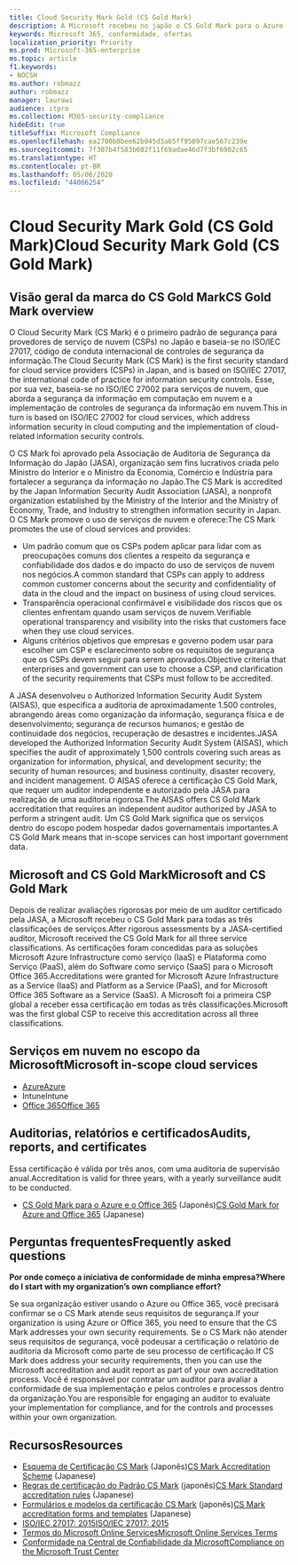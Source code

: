 ```yaml
---
title: Cloud Security Mark Gold (CS Gold Mark)
description: A Microsoft recebeu no japão o CS Gold Mark para o Azure (IaaS e PaaS) e o Office 365 (SaaS).
keywords: Microsoft 365, conformidade, ofertas
localization_priority: Priority
ms.prod: Microsoft-365-enterprise
ms.topic: article
f1.keywords:
- NOCSH
ms.author: robmazz
author: robmazz
manager: laurawi
audience: itpro
ms.collection: M365-security-compliance
hideEdit: true
titleSuffix: Microsoft Compliance
ms.openlocfilehash: ea2700b8bee62b045d3a65ff95097cae567c239e
ms.sourcegitcommit: 7f307b4f583b602f11f69adae46d7f3bf6982c65
ms.translationtype: HT
ms.contentlocale: pt-BR
ms.lasthandoff: 05/06/2020
ms.locfileid: "44066254"
---
```

# <a name="cloud-security-mark-gold-cs-gold-mark"></a><span data-ttu-id="5dfa2-104">Cloud Security Mark Gold (CS Gold Mark)</span><span class="sxs-lookup"><span data-stu-id="5dfa2-104">Cloud Security Mark Gold (CS Gold Mark)</span></span>

## <a name="cs-gold-mark-overview"></a><span data-ttu-id="5dfa2-105">Visão geral da marca do CS Gold Mark</span><span class="sxs-lookup"><span data-stu-id="5dfa2-105">CS Gold Mark overview</span></span>

<span data-ttu-id="5dfa2-106">O Cloud Security Mark (CS Mark) é o primeiro padrão de segurança para provedores de serviço de nuvem (CSPs) no Japão e baseia-se no ISO/IEC 27017, código de conduta internacional de controles de segurança da informação.</span><span class="sxs-lookup"><span data-stu-id="5dfa2-106">The Cloud Security Mark (CS Mark) is the first security standard for cloud service providers (CSPs) in Japan, and is based on ISO/IEC 27017, the international code of practice for information security controls.</span></span> <span data-ttu-id="5dfa2-107">Esse, por sua vez, baseia-se no ISO/IEC 27002 para serviços de nuvem, que aborda a segurança da informação em computação em nuvem e a implementação de controles de segurança da informação em nuvem.</span><span class="sxs-lookup"><span data-stu-id="5dfa2-107">This in turn is based on ISO/IEC 27002 for cloud services, which address information security in cloud computing and the implementation of cloud-related information security controls.</span></span>

<span data-ttu-id="5dfa2-108">O CS Mark foi aprovado pela Associação de Auditoria de Segurança da Informação do Japão (JASA), organização sem fins lucrativos criada pelo Ministro do Interior e o Ministro da Economia, Comércio e Indústria para fortalecer a segurança da informação no Japão.</span><span class="sxs-lookup"><span data-stu-id="5dfa2-108">The CS Mark is accredited by the Japan Information Security Audit Association (JASA), a nonprofit organization established by the Ministry of the Interior and the Ministry of Economy, Trade, and Industry to strengthen information security in Japan.</span></span> <span data-ttu-id="5dfa2-109">O CS Mark promove o uso de serviços de nuvem e oferece:</span><span class="sxs-lookup"><span data-stu-id="5dfa2-109">The CS Mark promotes the use of cloud services and provides:</span></span>

- <span data-ttu-id="5dfa2-110">Um padrão comum que os CSPs podem aplicar para lidar com as preocupações comuns dos clientes a respeito da segurança e confiabilidade dos dados e do impacto do uso de serviços de nuvem nos negócios.</span><span class="sxs-lookup"><span data-stu-id="5dfa2-110">A common standard that CSPs can apply to address common customer concerns about the security and confidentiality of data in the cloud and the impact on business of using cloud services.</span></span>
- <span data-ttu-id="5dfa2-111">Transparência operacional confirmável e visibilidade dos riscos que os clientes enfrentam quando usam serviços de nuvem.</span><span class="sxs-lookup"><span data-stu-id="5dfa2-111">Verifiable operational transparency and visibility into the risks that customers face when they use cloud services.</span></span>
- <span data-ttu-id="5dfa2-112">Alguns critérios objetivos que empresas e governo podem usar para escolher um CSP e esclarecimento sobre os requisitos de segurança que os CSPs devem seguir para serem aprovados.</span><span class="sxs-lookup"><span data-stu-id="5dfa2-112">Objective criteria that enterprises and government can use to choose a CSP, and clarification of the security requirements that CSPs must follow to be accredited.</span></span>

<span data-ttu-id="5dfa2-113">A JASA desenvolveu o Authorized Information Security Audit System (AISAS), que especifica a auditoria de aproximadamente 1.500 controles, abrangendo áreas como organização da informação, segurança física e de desenvolvimento; segurança de recursos humanos; e gestão de continuidade dos negócios, recuperação de desastres e incidentes.</span><span class="sxs-lookup"><span data-stu-id="5dfa2-113">JASA developed the Authorized Information Security Audit System (AISAS), which specifies the audit of approximately 1,500 controls covering such areas as organization for information, physical, and development security; the security of human resources; and business continuity, disaster recovery, and incident management.</span></span> <span data-ttu-id="5dfa2-114">O AISAS oferece a certificação CS Gold Mark, que requer um auditor independente e autorizado pela JASA para realização de uma auditoria rigorosa.</span><span class="sxs-lookup"><span data-stu-id="5dfa2-114">The AISAS offers CS Gold Mark accreditation that requires an independent auditor authorized by JASA to perform a stringent audit.</span></span> <span data-ttu-id="5dfa2-115">Um CS Gold Mark significa que os serviços dentro do escopo podem hospedar dados governamentais importantes.</span><span class="sxs-lookup"><span data-stu-id="5dfa2-115">A CS Gold Mark means that in-scope services can host important government data.</span></span>

## <a name="microsoft-and-cs-gold-mark"></a><span data-ttu-id="5dfa2-116">Microsoft and CS Gold Mark</span><span class="sxs-lookup"><span data-stu-id="5dfa2-116">Microsoft and CS Gold Mark</span></span>

<span data-ttu-id="5dfa2-117">Depois de realizar avaliações rigorosas por meio de um auditor certificado pela JASA, a Microsoft recebeu o CS Gold Mark para todas as três classificações de serviços.</span><span class="sxs-lookup"><span data-stu-id="5dfa2-117">After rigorous assessments by a JASA-certified auditor, Microsoft received the CS Gold Mark for all three service classifications.</span></span> <span data-ttu-id="5dfa2-118">As certificações foram concedidas para as soluções Microsoft Azure Infrastructure como serviço (IaaS) e Plataforma como Serviço (PaaS), além do Software como serviço (SaaS) para o Microsoft Office 365.</span><span class="sxs-lookup"><span data-stu-id="5dfa2-118">Accreditations were granted for Microsoft Azure Infrastructure as a Service (IaaS) and Platform as a Service (PaaS), and for Microsoft Office 365 Software as a Service (SaaS).</span></span> <span data-ttu-id="5dfa2-119">A Microsoft foi a primeira CSP global a receber essa certificação em todas as três classificações.</span><span class="sxs-lookup"><span data-stu-id="5dfa2-119">Microsoft was the first global CSP to receive this accreditation across all three classifications.</span></span>

## <a name="microsoft-in-scope-cloud-services"></a><span data-ttu-id="5dfa2-120">Serviços em nuvem no escopo da Microsoft</span><span class="sxs-lookup"><span data-stu-id="5dfa2-120">Microsoft in-scope cloud services</span></span>

- [<span data-ttu-id="5dfa2-121">Azure</span><span class="sxs-lookup"><span data-stu-id="5dfa2-121">Azure</span></span>](https://aka.ms/AzureCompliance)
- <span data-ttu-id="5dfa2-122">Intune</span><span class="sxs-lookup"><span data-stu-id="5dfa2-122">Intune</span></span>
- [<span data-ttu-id="5dfa2-123">Office 365</span><span class="sxs-lookup"><span data-stu-id="5dfa2-123">Office 365</span></span>](https://go.microsoft.com/fwlink/p/?LinkID=2077751)

## <a name="audits-reports-and-certificates"></a><span data-ttu-id="5dfa2-124">Auditorias, relatórios e certificados</span><span class="sxs-lookup"><span data-stu-id="5dfa2-124">Audits, reports, and certificates</span></span>

<span data-ttu-id="5dfa2-125">Essa certificação é válida por três anos, com uma auditoria de supervisão anual.</span><span class="sxs-lookup"><span data-stu-id="5dfa2-125">Accreditation is valid for three years, with a yearly surveillance audit to be conducted.</span></span>

- <span data-ttu-id="5dfa2-126">[CS Gold Mark para o Azure e o Office 365](https://jcispa.jasa.jp/cs_mark_co/cs_gold_mark_co/) (Japonês)</span><span class="sxs-lookup"><span data-stu-id="5dfa2-126">[CS Gold Mark for Azure and Office 365](https://jcispa.jasa.jp/cs_mark_co/cs_gold_mark_co/) (Japanese)</span></span>

## <a name="frequently-asked-questions"></a><span data-ttu-id="5dfa2-127">Perguntas frequentes</span><span class="sxs-lookup"><span data-stu-id="5dfa2-127">Frequently asked questions</span></span>

<span data-ttu-id="5dfa2-128">**Por onde começo a iniciativa de conformidade de minha empresa?**</span><span class="sxs-lookup"><span data-stu-id="5dfa2-128">**Where do I start with my organization’s own compliance effort?**</span></span>

<span data-ttu-id="5dfa2-129">Se sua organização estiver usando o Azure ou Office 365, você precisará confirmar se o CS Mark atende seus requisitos de segurança.</span><span class="sxs-lookup"><span data-stu-id="5dfa2-129">If your organization is using Azure or Office 365, you need to ensure that the CS Mark addresses your own security requirements.</span></span> <span data-ttu-id="5dfa2-130">Se o CS Mark não atender seus requisitos de segurança, você podeusar a certificação o relatório de auditoria da Microsoft como parte de seu processo de certificação.</span><span class="sxs-lookup"><span data-stu-id="5dfa2-130">If CS Mark does address your security requirements, then you can use the Microsoft accreditation and audit report as part of your own accreditation process.</span></span> <span data-ttu-id="5dfa2-131">Você é responsável por contratar um auditor para avaliar a conformidade de sua implementação e pelos controles e processos dentro da organização.</span><span class="sxs-lookup"><span data-stu-id="5dfa2-131">You are responsible for engaging an auditor to evaluate your implementation for compliance, and for the controls and processes within your own organization.</span></span>

## <a name="resources"></a><span data-ttu-id="5dfa2-132">Recursos</span><span class="sxs-lookup"><span data-stu-id="5dfa2-132">Resources</span></span>

- <span data-ttu-id="5dfa2-133">[Esquema de Certificação CS Mark](https://jcispa.jasa.jp/cloud_security/) (Japonês)</span><span class="sxs-lookup"><span data-stu-id="5dfa2-133">[CS Mark Accreditation Scheme](https://jcispa.jasa.jp/cloud_security/) (Japanese)</span></span>
- <span data-ttu-id="5dfa2-134">[Regras de certificação do Padrão CS Mark](https://jcispa.jasa.jp/cloud_security/jcispa_regulation/) (japonês)</span><span class="sxs-lookup"><span data-stu-id="5dfa2-134">[CS Mark Standard accreditation rules](https://jcispa.jasa.jp/cloud_security/jcispa_regulation/) (Japanese)</span></span>
- <span data-ttu-id="5dfa2-135">[Formulários e modelos da certificação CS Mark](https://jcispa.jasa.jp/cloud_security/jcispa_regulation_form/) (japonês)</span><span class="sxs-lookup"><span data-stu-id="5dfa2-135">[CS Mark accreditation forms and templates](https://jcispa.jasa.jp/cloud_security/jcispa_regulation_form/) (Japanese)</span></span>
- [<span data-ttu-id="5dfa2-136">ISO/IEC 27017: 2015</span><span class="sxs-lookup"><span data-stu-id="5dfa2-136">ISO/IEC 27017: 2015</span></span>](https://www.iso.org/iso/home/store/catalogue_tc/catalogue_detail.htm?csnumber=43757)
- [<span data-ttu-id="5dfa2-137">Termos do Microsoft Online Services</span><span class="sxs-lookup"><span data-stu-id="5dfa2-137">Microsoft Online Services Terms</span></span>](https://aka.ms/Online-Services-Terms)
- [<span data-ttu-id="5dfa2-138">Conformidade na Central de Confiabilidade da Microsoft</span><span class="sxs-lookup"><span data-stu-id="5dfa2-138">Compliance on the Microsoft Trust Center</span></span>](https://www.microsoft.com/trust-center/compliance/compliance-overview)
